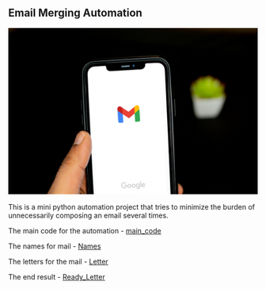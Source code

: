 ## Email Merging Automation 

<img src = "./Images/Email_Automation.jpg">

This is a mini python automation project that tries to minimize the burden of unnecessarily composing an email several times.

The main code for the automation - [main_code]("./main.py")

The names for mail - [Names]("./Names/invited_names.txt")

The letters for the mail - [Letter]("./Letters/starting_letter.txt")

The end result - [Ready_Letter]("./Output/ReadyToSend/")

